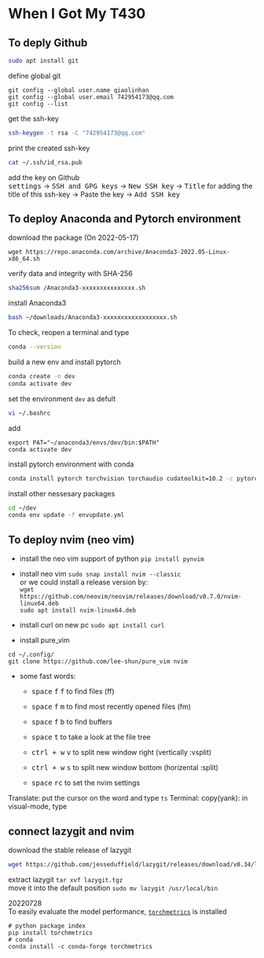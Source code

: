 # When I Got My T430

## To deply Github
```bash
sudo apt install git
```
define global git
```
git config --global user.name qiaolinhan
git config --global user.email 742954173@qq.com
git config --list
```
 get the ssh-key
```bash
ssh-keygen -t rsa -C "742954173@qq.com"
```

 print the created ssh-key
```bash
cat ~/.ssh/id_rsa.pub
```
add the key on Github </br>
<kbd>settings</kbd> -> <kbd>SSH and GPG keys</kbd> -> <kbd>New SSH key</kbd> -> 
<kbd>Title</kbd> for adding the title of this ssh-key -> Paste the key ->
<kbd>Add SSH key</kbd>

## To deploy Anaconda and Pytorch environment
download the package (On 2022-05-17)
```
wget https://repo.anaconda.com/archive/Anaconda3-2022.05-Linux-x86_64.sh
```
verify data and integrity with SHA-256
```bash
sha256sum /Anaconda3-xxxxxxxxxxxxxxx.sh
```
install Anaconda3
```bash
bash ~/downloads/Anaconda3-xxxxxxxxxxxxxxxxxx.sh
```
To check, reopen a terminal and type 
```bash
conda --version
```
build a new env and install pytorch
```bash
conda create -n dev
conda activate dev
```
set the environment `dev` as defult
```bash
vi ~/.bashrc
```
add 
```nvim
export PAT="~/anaconda3/envs/dev/bin:$PATH"
conda activate dev
```
install pytorch environment with conda
```bash
conda install pytorch torchvision torchaudio cudatoolkit=10.2 -c pytorch
```
install other nessesary packages
```bash
cd ~/dev
conda env update -f envupdate.yml
```
## To deploy nvim (neo vim)
* install the neo vim support of python
`pip install pynvim` </br>
* install neo vim
`sudo snap install nvim --classic` </br> 
or we could install a release version by:</br>
`wget https://github.com/neovim/neovim/releases/download/v0.7.0/nvim-linux64.deb`</br>
`sudo apt install nvim-linux64.deb` </br>
* install curl on new pc 
`sudo apt install curl` </br>

* install pure_vim
```
cd ~/.config/
git clone https://github.com/lee-shun/pure_vim nvim
```
* some fast words: </br>
  * <kbd>space</kbd> <kbd>f</kbd> <kbd>f</kbd> to find files (ff)
  * <kbd>space</kbd> <kbd>f</kbd> <kbd>m</kbd> to find most recently 
  opened files (fm)
  * <kbd>space</kbd> <kbd>f</kbd> <kbd>b</kbd> to find buffers
  * <kbd>space</kbd> <kbd>t</kbd>  to take a look at the file tree

  * <kbd>ctrl + w</kbd> <kbd>v</kbd> to split new window right (vertically :vsplit)
  * <kbd>ctrl + w</kbd> <kbd>s</kbd> to split new window bottom (horizental :split)
  * <kbd>space</kbd> <kbd>r</kbd><kbd>c</kbd> to set the nvim settings

Translate: put the cursor on the word and type `ts`
Terminal: <F12>
copy(yank): in visual-mode, type 

## connect lazygit and nvim
download the stable release of lazygit
```bash
wget https://github.com/jesseduffield/lazygit/releases/download/v0.34/lazygit_0.34_Linux_x86_64.tar.gz
```
extract lazygit `tar xvf lazygit.tgz` </br>
move it into the default position `sudo mv lazygit /usr/local/bin`

20220728<br>
To easily evaluate the model performance, [`torchmetrics`](https://torchmetrics.readthedocs.io/en/stable/pages/quickstart.html) is installed <br>
```
# python package index
pip install torchmetrics
# conda
conda install -c conda-forge torchmetrics
```
